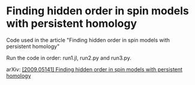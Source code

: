 # Finding hidden order in spin models with persistent homology
Code used in the article "Finding hidden order in spin models with persistent homology"

Run the code in order: run1.jl, run2.py and run3.py.

arXiv: [\[2009.05141\] Finding hidden order in spin models with persistent homology](https://arxiv.org/abs/2009.05141)
